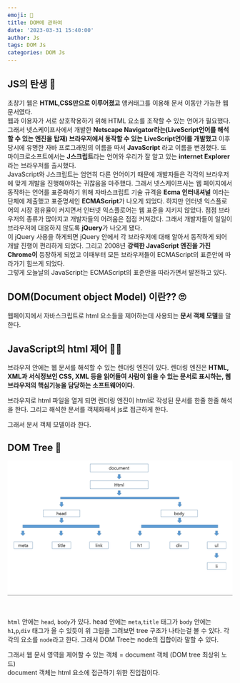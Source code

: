 ```yaml
---
emoji: 🌳
title: DOM에 관하여 
date: '2023-03-31 15:40:00'
author: Js 
tags: DOM Js
categories: DOM Js
---
```


## JS의 탄생 🍰

초창기 웹은 **HTML,CSS만으로 이루어졌고** 앵커태그를 이용해 문서 이동만 가능한 웹 문서였다.    
웹과 이용자가 서로 상호작용하기 위해 HTML 요소를 조작할 수 있는 언어가 필요했다.     
그래서 넷스케이프사에서 개발한 **Netscape Navigator라는(LiveScript언어를 해석 할 수 있는 엔진을 탑재) 브라우저에서 동작할 수 있는**
**LiveScript언어를 개발했고** 이후 당시에 유명한 자바 프로그래밍의 이름을 따서 **JavaScript** 라고 이름을 변경했다. 
또 마이크로소프트에서는 **J스크립트**라는 언어와 우리가 잘 알고 있는 **internet Explorer**라는 브라우저를 출시했다.    
JavaScript와 J스크립트는 엄연히 다른 언어이기 때문에 개발자들은 각각의 브라우저에 맞게 개발을 진행해야하는 귀찮음을 마주했다. 
그래서 넷스케이프사는 웹 페이지에서 동작하는 언어를 표준화하기 위해 자바스크립트 기술 규격을 **Ecma 인터내셔널** 이라는 단체에 제출했고 
표준명세인 **ECMAScript**가 나오게 되었다. 하지만 인터넷 익스플로어의 시장 점유율이 커지면서 인터넷 익스플로어는 웹 표준을 지키지 않았다. 
점점 브라우저의 종류가 많아지고 개발자들의 어려움은 점점 커져갔다. 그래서 개발자들이 일일이 브라우저에 대응하지 않도록 **jQuery**가 나오게 됐다.    
이 jQuery 사용을 하게되면 jQuery 안에서 각 브라우저에 대해 알아서 동작하게 되어 개발 진행이 편리하게 되었다.
그리고 2008년 **강력한 JavaScript 엔진을 가진 Chrome이** 등장하게 되었고 이때부터 모든 브라우저들이 ECMAScript의 표준안에 따라가기 힘쓰게 되었다.  
그렇게 오늘날의 JavaScript는 ECMAScript의 표준안을 따라가면서 발전하고 있다. 

## DOM(Document object Model) 이란??  🙄
웹페이지에서 자바스크립트로 html 요소들을 제어하는데 사용되는 **문서 객체 모델**을 말한다.  

## JavaScript의 html 제어 👨‍🔧

브라우저 안에는 웹 문서를 해석할 수 있는 렌더링 엔진이 있다.
렌더링 엔진은 **HTML, XML과 서식정보인 CSS, XML 등을 읽어들여 사람이 읽을 수 있는 문서로 표시하는, 웹 브라우저의 핵심기능을 담당하는 소프트웨어이다.**
 
브라우저로 html 파일을 열게 되면 렌더링 엔진이 html로 작성된 문서를 한줄 한줄 해석을 한다. 
그리고 해석한 문서를 객체화해서 js로 접근하게 한다. 

그래서 문서 객체 모델이라 한다.

## DOM Tree 🌳

![DomTree.png](DomTree.png)

<br/>

`html` 안에는 `head`, `body`가 있다. head 안에는 `meta`,`title` 태그가 
`body` 안에는 `h1`,`p`,`div` 태그가 올 수 있듯이 위 그림을 그려보면 tree 구조가 나타는걸 볼 수 있다. 
각각의 요소를 `node`라고 한다. 그래서 DOM Tree는 node의 집합이라 말할 수 있다.

그래서 웹 문서 영역을 제어할 수 있는 객체 = document 객체 (DOM tree 최상위 노드)   
document 객체는 html 요소에 접근하기 위한 진입점이다. 

```toc

```